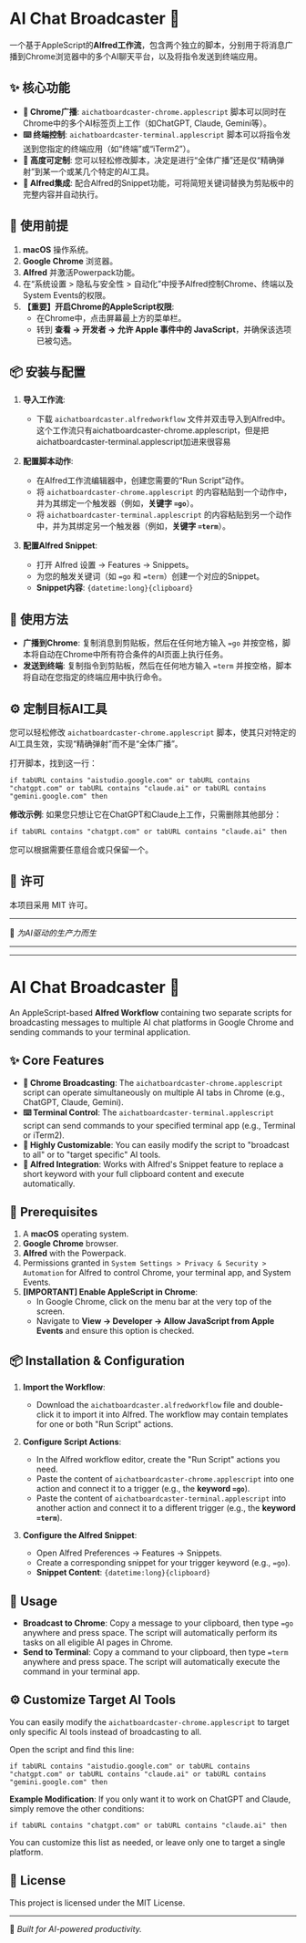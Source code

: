 # AI Chat Broadcaster 🚀

一个基于AppleScript的**Alfred工作流**，包含两个独立的脚本，分别用于将消息广播到Chrome浏览器中的多个AI聊天平台，以及将指令发送到终端应用。

## ✨ 核心功能

  - **🎯 Chrome广播**: `aichatboardcaster-chrome.applescript` 脚本可以同时在Chrome中的多个AI标签页上工作（如ChatGPT, Claude, Gemini等）。
  - **⌨️ 终端控制**: `aichatboardcaster-terminal.applescript` 脚本可以将指令发送到您指定的终端应用（如“终端”或“iTerm2”）。
  - **🔧 高度可定制**: 您可以轻松修改脚本，决定是进行“全体广播”还是仅“精确弹射”到某一个或某几个特定的AI工具。
  - **🔄 Alfred集成**: 配合Alfred的Snippet功能，可将简短关键词替换为剪贴板中的完整内容并自动执行。

## 🔧 使用前提

1.  **macOS** 操作系统。
2.  **Google Chrome** 浏览器。
3.  **Alfred** 并激活Powerpack功能。
4.  在“系统设置 \> 隐私与安全性 \> 自动化”中授予Alfred控制Chrome、终端以及System Events的权限。
5.  **【重要】开启Chrome的AppleScript权限**:
      * 在Chrome中，点击屏幕最上方的菜单栏。
      * 转到 **查看 → 开发者 → 允许 Apple 事件中的 JavaScript**，并确保该选项已被勾选。

## 📦 安装与配置

1.  **导入工作流**:

      * 下载 `aichatboardcaster.alfredworkflow` 文件并双击导入到Alfred中。这个工作流只有aichatboardcaster-chrome.applescript，但是把aichatboardcaster-terminal.applescript加进来很容易

2.  **配置脚本动作**:

      * 在Alfred工作流编辑器中，创建您需要的“Run Script”动作。
      * 将 `aichatboardcaster-chrome.applescript` 的内容粘贴到一个动作中，并为其绑定一个触发器（例如，**关键字 `=go`**）。
      * 将 `aichatboardcaster-terminal.applescript` 的内容粘贴到另一个动作中，并为其绑定另一个触发器（例如，**关键字 `=term`**）。

3.  **配置Alfred Snippet**:

      * 打开 Alfred 设置 → Features → Snippets。
      * 为您的触发关键词（如 `=go` 和 `=term`）创建一个对应的Snippet。
      * **Snippet内容**: `{datetime:long}{clipboard}`

## 🚀 使用方法

  - **广播到Chrome**: 复制消息到剪贴板，然后在任何地方输入 `=go` 并按空格，脚本将自动在Chrome中所有符合条件的AI页面上执行任务。
  - **发送到终端**: 复制指令到剪贴板，然后在任何地方输入 `=term` 并按空格，脚本将自动在您指定的终端应用中执行命令。

## ⚙️ 定制目标AI工具

您可以轻松修改 `aichatboardcaster-chrome.applescript` 脚本，使其只对特定的AI工具生效，实现“精确弹射”而不是“全体广播”。

打开脚本，找到这一行：

```applescript
if tabURL contains "aistudio.google.com" or tabURL contains "chatgpt.com" or tabURL contains "claude.ai" or tabURL contains "gemini.google.com" then
```

**修改示例**: 如果您只想让它在ChatGPT和Claude上工作，只需删除其他部分：

```applescript
if tabURL contains "chatgpt.com" or tabURL contains "claude.ai" then
```

您可以根据需要任意组合或只保留一个。

## 📝 许可

本项目采用 MIT 许可。

-----

🤖 *为AI驱动的生产力而生*

-----

-----


# AI Chat Broadcaster 🚀

An AppleScript-based **Alfred Workflow** containing two separate scripts for broadcasting messages to multiple AI chat platforms in Google Chrome and sending commands to your terminal application.

## ✨ Core Features

  - **🎯 Chrome Broadcasting**: The `aichatboardcaster-chrome.applescript` script can operate simultaneously on multiple AI tabs in Chrome (e.g., ChatGPT, Claude, Gemini).
  - **⌨️ Terminal Control**: The `aichatboardcaster-terminal.applescript` script can send commands to your specified terminal app (e.g., Terminal or iTerm2).
  - **🔧 Highly Customizable**: You can easily modify the script to "broadcast to all" or to "target specific" AI tools.
  - **🔄 Alfred Integration**: Works with Alfred's Snippet feature to replace a short keyword with your full clipboard content and execute automatically.

## 🔧 Prerequisites

1.  A **macOS** operating system.
2.  **Google Chrome** browser.
3.  **Alfred** with the Powerpack.
4.  Permissions granted in `System Settings > Privacy & Security > Automation` for Alfred to control Chrome, your terminal app, and System Events.
5.  **[IMPORTANT] Enable AppleScript in Chrome**:
      * In Google Chrome, click on the menu bar at the very top of the screen.
      * Navigate to **View → Developer → Allow JavaScript from Apple Events** and ensure this option is checked.

## 📦 Installation & Configuration

1.  **Import the Workflow**:

      * Download the `aichatboardcaster.alfredworkflow` file and double-click it to import it into Alfred. The workflow may contain templates for one or both "Run Script" actions.

2.  **Configure Script Actions**:

      * In the Alfred workflow editor, create the "Run Script" actions you need.
      * Paste the content of `aichatboardcaster-chrome.applescript` into one action and connect it to a trigger (e.g., the **keyword `=go`**).
      * Paste the content of `aichatboardcaster-terminal.applescript` into another action and connect it to a different trigger (e.g., the **keyword `=term`**).

3.  **Configure the Alfred Snippet**:

      * Open Alfred Preferences → Features → Snippets.
      * Create a corresponding snippet for your trigger keyword (e.g., `=go`).
      * **Snippet Content**: `{datetime:long}{clipboard}`

## 🚀 Usage

  - **Broadcast to Chrome**: Copy a message to your clipboard, then type `=go` anywhere and press space. The script will automatically perform its tasks on all eligible AI pages in Chrome.
  - **Send to Terminal**: Copy a command to your clipboard, then type `=term` anywhere and press space. The script will automatically execute the command in your terminal app.

## ⚙️ Customize Target AI Tools

You can easily modify the `aichatboardcaster-chrome.applescript` to target only specific AI tools instead of broadcasting to all.

Open the script and find this line:

```applescript
if tabURL contains "aistudio.google.com" or tabURL contains "chatgpt.com" or tabURL contains "claude.ai" or tabURL contains "gemini.google.com" then
```

**Example Modification**: If you only want it to work on ChatGPT and Claude, simply remove the other conditions:

```applescript
if tabURL contains "chatgpt.com" or tabURL contains "claude.ai" then
```

You can customize this list as needed, or leave only one to target a single platform.

## 📝 License

This project is licensed under the MIT License.

-----

🤖 *Built for AI-powered productivity.*